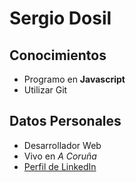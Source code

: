 # Sergio Dosil

## Conocimientos

-   Programo en **Javascript**
-   Utilizar Git

## Datos Personales

-   Desarrollador Web
-   Vivo en _A Coruña_
-   [Perfil de LinkedIn](https://www.linkedin.com/in/sergiodosil/)
